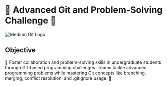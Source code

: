 # 🧠 Advanced Git and Problem-Solving Challenge 🚀

![Medium Git Logo](https://upload.wikimedia.org/wikipedia/commons/thumb/e/e0/Git-logo.svg/64px-Git-logo.svg.png)

## Objective

🌟 Foster collaboration and problem-solving skills in undergraduate students through Git-based programming challenges. Teams tackle advanced programming problems while mastering Git concepts like branching, merging, conflict resolution, and .gitignore usage. 🤝
